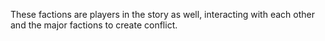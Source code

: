 These factions are players in the story as well, interacting with each other and the major factions to create conflict.